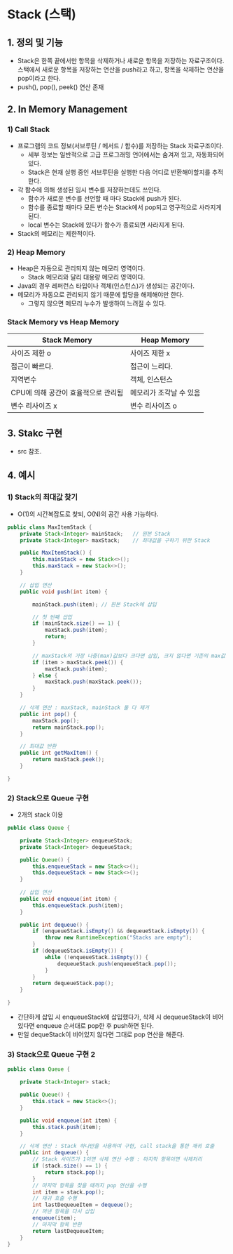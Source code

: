 # Stack (스택)
## 1. 정의 및 기능
- Stack은 한쪽 끝에서만 항목을 삭제하거나 새로운 항목을 저장하는 자료구조이다. 스택에서 새로운 항목을 저장하는 연산을 push라고 하고, 항목을 삭제하는 연산을 pop이라고 한다.
- push(), pop(), peek() 연산 존재

## 2. In Memory Management
### 1) Call Stack
- 프로그램의 코드 정보(서브루틴 / 메서드 / 함수)를 저장하는 Stack 자료구조이다.
  - 세부 정보는 일반적으로 고급 프로그래밍 언어에서는 숨겨져 있고, 자동화되어 있다.
  - Stack은 현재 실행 중인 서브루틴을 실행한 다음 어디로 반환해야할지를 추적한다.
- 각 함수에 의해 생성된 임시 변수를 저장하는데도 쓰인다.
  - 함수가 새로운 변수를 선언할 때 마다 Stack에 push가 된다.
  - 함수를 종료할 때마다 모든 변수는 Stack에서 pop되고 영구적으로 사라지게 된다.
  - local 변수는 Stack에 있다가 함수가 종료되면 사라지게 된다.
- Stack의 메모리는 제한적이다.
### 2) Heap Memory
- Heap은 자동으로 관리되지 않는 메모리 영역이다.
  - Stack 메모리와 달리 대용량 메모리 영역이다.
- Java의 경우 레퍼런스 타입이나 객체(인스턴스)가 생성되는 공간이다.
- 메모리가 자동으로 관리되지 않기 때문에 할당을 해제해야만 한다.
  - 그렇지 않으면 메모리 누수가 발생하여 느려질 수 있다.

### Stack Memory  vs  Heap Memory
| Stack Memory | Heap Memory |
|---|---|
|사이즈 제한 o | 사이즈 제한 x|
|접근이 빠르다.| 접근이 느리다.|
|지역변수 | 객체, 인스턴스|
|CPU에 의해 공간이 효율적으로 관리됨 | 메모리가 조각날 수 있음|
|변수 리사이즈 x | 변수 리사이즈 o|

## 3. Stakc 구현
- src 참조.

## 4. 예시
### 1) Stack의 최대값 찾기
- O(1)의 시간복잡도로 찾되, O(N)의 공간 사용 가능하다.

```java
public class MaxItemStack {
    private Stack<Integer> mainStack;   // 원본 Stack
    private Stack<Integer> maxStack;    // 최대값을 구하기 위한 Stack

    public MaxItemStack() {
        this.mainStack = new Stack<>();
        this.maxStack = new Stack<>();
    }

    // 삽입 연산
    public void push(int item) {

        mainStack.push(item); // 원본 Stack에 삽입

        // 첫 번째 삽입
        if (mainStack.size() == 1) {
            maxStack.push(item);
            return;
        }

        // maxStack의 가장 나중(max)값보다 크다면 삽입, 크지 않다면 기존의 max값 삽입
        if (item > maxStack.peek()) {
            maxStack.push(item);
        } else {
            maxStack.push(maxStack.peek());
        }
    }

    // 삭제 연산 : maxStack, mainStack 둘 다 제거
    public int pop() {
        maxStack.pop();
        return mainStack.pop();
    }

    // 최대값 반환
    public int getMaxItem() {
        return maxStack.peek();
    }

}
```

### 2) Stack으로 Queue 구현

- 2개의 stack 이용

```java
public class Queue {

    private Stack<Integer> enqueueStack;
    private Stack<Integer> dequeueStack;

    public Queue() {
        this.enqueueStack = new Stack<>();
        this.dequeueStack = new Stack<>();
    }
    
    // 삽입 연산
    public void enqueue(int item) {
        this.enqueueStack.push(item);
    }

    public int dequeue() {
        if (enqueueStack.isEmpty() && dequeueStack.isEmpty()) {
            throw new RuntimeException("Stacks are empty");
        }
        if (dequeueStack.isEmpty()) {
            while (!enqueueStack.isEmpty()) {
                dequeueStack.push(enqueueStack.pop());
            }
        }
        return dequeueStack.pop();
    }

}
```
- 간단하게 삽입 시 enqueueStack에 삽입했다가, 삭제 시 dequeueStack이 비어 있다면 enqueue 순서대로 pop한 후 push하면 된다. 
- 만일 dequeStack이 비어있지 않다면 그대로 pop 연산을 해준다.

### 3) Stack으로 Queue 구현 2

```java
public class Queue {

    private Stack<Integer> stack;

    public Queue() {
        this.stack = new Stack<>();
    }

    public void enqueue(int item) {
        this.stack.push(item);
    }

    // 삭제 연산 : Stack 하나만을 사용하여 구현, call stack을 통한 재귀 호출
    public int dequeue() {
        // Stack 사이즈가 1이면 삭제 연산 수행 : 마지막 항목이면 삭제처리
        if (stack.size() == 1) {
            return stack.pop();
        }
        // 마지막 항목을 찾을 때까지 pop 연산을 수행
        int item = stack.pop();
        // 재귀 호출 수행
        int lastDequeueItem = dequeue();
        // 꺼낸 항목을 다시 삽입
        enqueue(item);
        // 마지막 항목 반환
        return lastDequeueItem;
    }
}
```

